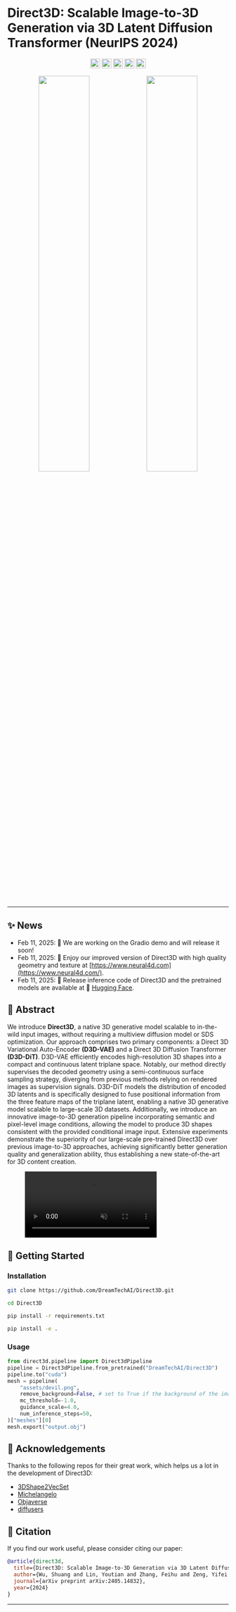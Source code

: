 
# Direct3D: Scalable Image-to-3D Generation via 3D Latent Diffusion Transformer (NeurIPS 2024)

<div align="center">
  <a href=https://nju-3dv.github.io/projects/Direct3D/ target="_blank"><img src=https://img.shields.io/badge/Project%20Page-333399.svg?logo=googlehome height=22px></a>
  <a href= target="_blank"><img src=https://img.shields.io/badge/%F0%9F%A4%97%20Demo-276cb4.svg height=22px></a>
  <a href=https://huggingface.co/DreamTechAI/Direct3D/tree/main target="_blank"><img src=https://img.shields.io/badge/%F0%9F%A4%97%20Models-d96902.svg height=22px></a>
  <a href=https://openreview.net/pdf?id=vCOgjBIZuL target="_blank"><img src=https://img.shields.io/badge/Paper-b5212f.svg?logo=paperswithcode height=22px></a>
  <a href=https://arxiv.org/abs/2405.14832 target="_blank"><img src=https://img.shields.io/badge/Arxiv-b5212f.svg?logo=arxiv height=22px></a>
</div>

<p align="center">
  <img src="assets/demo/video2.gif", width="48%">
  <img src="assets/demo/video1.gif", width="48%">
  <br>
</p>

---

## ✨ News

- Feb 11, 2025: 🔨 We are working on the Gradio demo and will release it soon!
- Feb 11, 2025: 🎁 Enjoy our improved version of Direct3D with high quality geometry and texture at [https://www.neural4d.com](https://www.neural4d.com/).
- Feb 11, 2025: 🚀 Release inference code of Direct3D and the pretrained models are available at 🤗 [Hugging Face](https://huggingface.co/DreamTechAI/Direct3D/tree/main).

## 📝 Abstract

We introduce **Direct3D**, a native 3D generative model scalable to in-the-wild input images, without requiring a multiview diffusion model or SDS optimization. Our approach comprises two primary components: a Direct 3D Variational Auto-Encoder **(D3D-VAE)** and a Direct 3D Diffusion Transformer **(D3D-DiT)**. D3D-VAE efficiently encodes high-resolution 3D shapes into a compact and continuous latent triplane space. Notably, our method directly supervises the decoded geometry using a semi-continuous surface sampling strategy, diverging from previous methods relying on rendered images as supervision signals. D3D-DiT models the distribution of encoded 3D latents and is specifically designed to fuse positional information from the three feature maps of the triplane latent, enabling a native 3D generative model scalable to large-scale 3D datasets. Additionally, we introduce an innovative image-to-3D generation pipeline incorporating semantic and pixel-level image conditions, allowing the model to produce 3D shapes consistent with the provided conditional image input. Extensive experiments demonstrate the superiority of our large-scale pre-trained Direct3D over previous image-to-3D approaches, achieving significantly better generation quality and generalization ability, thus establishing a new state-of-the-art for 3D content creation.

<figure class="video-wrapper">
    <video playsinline autoplay loop preload muted>
      <source src="assets/figure/teaser.mov" type="video/mp4">
    </video>
</figure>

## 🚀 Getting Started

### Installation

```sh
git clone https://github.com/DreamTechAI/Direct3D.git

cd Direct3D

pip install -r requirements.txt

pip install -e .
```

### Usage

```python
from direct3d.pipeline import Direct3dPipeline
pipeline = Direct3dPipeline.from_pretrained("DreamTechAI/Direct3D")
pipeline.to("cuda")
mesh = pipeline(
    "assets/devil.png",
    remove_background=False, # set to True if the background of the image needs to be removed
    mc_threshold=-1.0,
    guidance_scale=4.0,
    num_inference_steps=50,
)["meshes"][0]
mesh.export("output.obj")
```

## 🤗 Acknowledgements

Thanks to the following repos for their great work, which helps us a lot in the development of Direct3D:

- [3DShape2VecSet](https://github.com/1zb/3DShape2VecSet/tree/master)
- [Michelangelo](https://github.com/NeuralCarver/Michelangelo)
- [Objaverse](https://objaverse.allenai.org/)
- [diffusers](https://github.com/huggingface/diffusers)

## 📖 Citation

If you find our work useful, please consider citing our paper:

```bibtex
@article{direct3d,
  title={Direct3D: Scalable Image-to-3D Generation via 3D Latent Diffusion Transformer},
  author={Wu, Shuang and Lin, Youtian and Zhang, Feihu and Zeng, Yifei and Xu, Jingxi and Torr, Philip and Cao, Xun and Yao, Yao},
  journal={arXiv preprint arXiv:2405.14832},
  year={2024}
}
```

---
